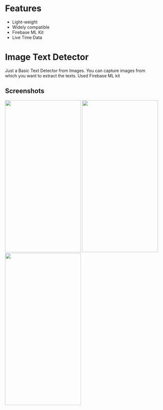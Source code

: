 <h1 id="features">Features</h1>
<ul>
<li>Light-weight</li>
<li>Widely compatible</li>
<li>Firebase ML Kit</li>
<li>Live Time Data</li>
</ul>
<h1 id="covid-19-stats">Image Text Detector</h1>
<p>Just a Basic Text Detector from Images. You can capture images from which you want to extract the texts. Used Firebase ML kit</p>
<h2 id="screenshots">Screenshots</h2>
<p><img src="https://i.ibb.co/80K3NRB/1.jpg" height="500px" width="250px">
<img src="https://i.ibb.co/j6w5T7q/2.jpg" height="500px" width="250px">
<img src="https://i.ibb.co/CHffz2W/3.jpg" height="500px" width="250px"></p>

